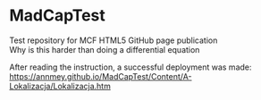 # MadCapTest
Test repository for MCF HTML5 GitHub page publication  
Why is this harder than doing a differential equation

After reading the instruction, a successful deployment was made:  
https://annmey.github.io/MadCapTest/Content/A-Lokalizacja/Lokalizacja.htm

